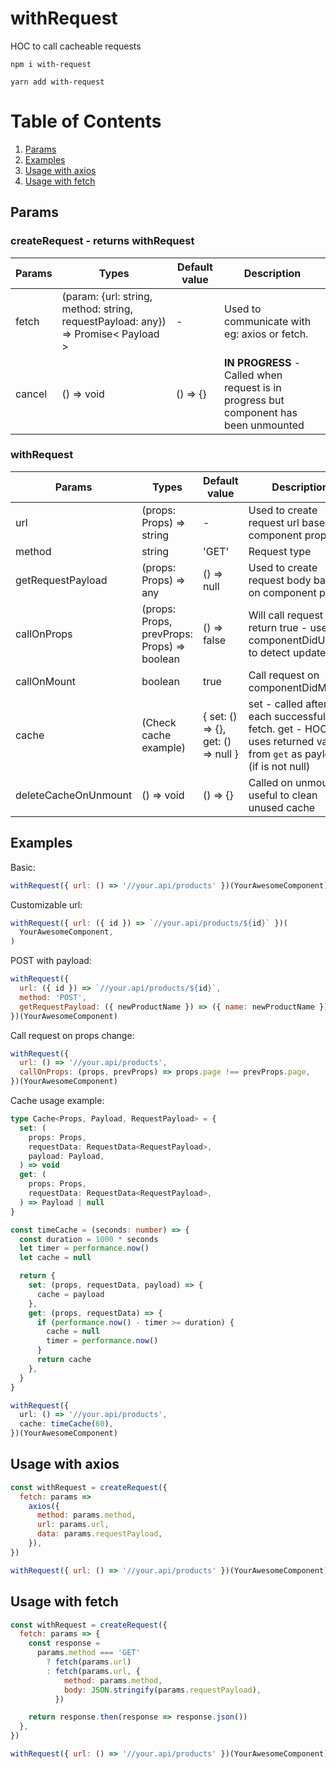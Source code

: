 # withRequest

HOC to call cacheable requests

```
npm i with-request
```

```
yarn add with-request
```

# Table of Contents

1. [Params](#Params)
2. [Examples](#Examples)
3. [Usage with axios](#Usage-with-axios)
4. [Usage with fetch](#Usage-with-fetch)

## Params

### **createRequest** - returns withRequest

| Params | Types                                                                             | Default value | Description                                                                           |
| ------ | --------------------------------------------------------------------------------- | ------------- | ------------------------------------------------------------------------------------- |
| fetch  | (param: {url: string, method: string, requestPayload: any}) => Promise< Payload > | -             | Used to communicate with eg: axios or fetch.                                          |
| cancel | () => void                                                                        | () => {}      | **IN PROGRESS** - Called when request is in progress but component has been unmounted |

### **withRequest**

| Params               | Types                                       | Default value                      | Description                                                                                                    |
| -------------------- | ------------------------------------------- | ---------------------------------- | -------------------------------------------------------------------------------------------------------------- |
| url                  | (props: Props) => string                    | -                                  | Used to create request url based on component props                                                            |
| method               | string                                      | 'GET'                              | Request type                                                                                                   |
| getRequestPayload    | (props: Props) => any                       | () => null                         | Used to create request body based on component props                                                           |
| callOnProps          | (props: Props, prevProps: Props) => boolean | () => false                        | Will call request when return true - uses componentDidUpdate to detect updates                                 |
| callOnMount          | boolean                                     | true                               | Call request on componentDidMount                                                                              |
| cache                | (Check cache example)                       | { set: () => {}, get: () => null } | set - called after each successful fetch. get - HOC uses returned value from `get` as payload (if is not null) |
| deleteCacheOnUnmount | () => void                                  | () => {}                           | Called on unmount, useful to clean unused cache                                                                |

## Examples

Basic:

```js
withRequest({ url: () => '//your.api/products' })(YourAwesomeComponent)
```

Customizable url:

```js
withRequest({ url: ({ id }) => `//your.api/products/${id}` })(
  YourAwesomeComponent,
)
```

POST with payload:

```js
withRequest({
  url: ({ id }) => `//your.api/products/${id}`,
  method: 'POST',
  getRequestPayload: ({ newProductName }) => ({ name: newProductName })
})(YourAwesomeComponent)
```

Call request on props change:

```js
withRequest({
  url: () => '//your.api/products',
  callOnProps: (props, prevProps) => props.page !== prevProps.page,
})(YourAwesomeComponent)
```

Cache usage example:

```ts
type Cache<Props, Payload, RequestPayload> = {
  set: (
    props: Props,
    requestData: RequestData<RequestPayload>,
    payload: Payload,
  ) => void
  get: (
    props: Props,
    requestData: RequestData<RequestPayload>,
  ) => Payload | null
}

const timeCache = (seconds: number) => {
  const duration = 1000 * seconds
  let timer = performance.now()
  let cache = null

  return {
    set: (props, requestData, payload) => {
      cache = payload
    },
    get: (props, requestData) => {
      if (performance.now() - timer >= duration) {
        cache = null
        timer = performance.now()
      }
      return cache
    },
  }
}

withRequest({
  url: () => '//your.api/products',
  cache: timeCache(60),
})(YourAwesomeComponent)
```

## Usage with axios

```js
const withRequest = createRequest({
  fetch: params =>
    axios({
      method: params.method,
      url: params.url,
      data: params.requestPayload,
    }),
})

withRequest({ url: () => '//your.api/products' })(YourAwesomeComponent)
```

## Usage with fetch

```js
const withRequest = createRequest({
  fetch: params => {
    const response =
      params.method === 'GET'
        ? fetch(params.url)
        : fetch(params.url, {
            method: params.method,
            body: JSON.stringify(params.requestPayload),
          })

    return response.then(response => response.json())
  },
})

withRequest({ url: () => '//your.api/products' })(YourAwesomeComponent)
```
